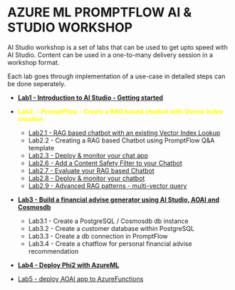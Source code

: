 # AZURE ML PROMPTFLOW AI & STUDIO WORKSHOP

AI Studio workshop is a set of labs that can be used to get upto speed with AI Studio.
Content can be used in a one-to-many delivery session in a workshop format.

Each lab goes through implementation of a use-case in detailed steps can be done seperately.


- [**Lab1 - Introduction to AI Studio - Getting started**](./Labs/Lab1%20-%20Introduction%20to%20AIStudio/GettingStarted.md)

- <span style="color:yellow"> **Lab2. - PromptFlow -  Create a RAG based chatbot with Vector Index creation</span>** 

    - [Lab2.1 - RAG based chatbot with an existing Vector Index Lookup](./Labs/Lab2%20-%20Build%20&%20Deploy%20RAG%20based%20Chatbots%20with%20PromptFlow%20&%20AzureAIStudio/2.1%20PromptFlow%20-%20RAG%20based%20Chatbot%20with%20Vector%20Index%20creation%20Tutorial.md)   
    - Lab2.2 - Creating a RAG based Chatbot using PromptFlow Q&A template
    - [Lab2.3 - Deploy & monitor your chat app](./Labs/Lab2%20-%20Build%20&%20Deploy%20RAG%20based%20Chatbots%20with%20PromptFlow%20&%20AzureAIStudio/2.3%20PromptFlow-deploy.md)
    - [Lab2.6 - Add a Content Safety Filter to your Chatbot](./Labs/Lab2%20-%20vanilla%20RAG%20automation/)
    - [Lab2.7 - Evaluate your RAG based Chatbot ](./Labs/Lab2%20-%20vanilla%20RAG%20automation/)
    - [Lab2.8 - Deploy & monitor your chatbot](./Labs/Lab2%20-%20vanilla%20RAG%20automation/Tutorial.md)
    - [Lab2.9 - Advanced RAG patterns - multi-vector query](./Labs/Lab2%20-%20vanilla%20RAG%20automation/)
- [**Lab3 - Build a financial advise generator using AI Studio, AOAI and Cosmosdb**](./Lab4)
    - Lab3.1 - Create a PostgreSQL / Cosmosdb db instance 
    - Lab3.2 - Create a customer database within PostgreSQL 
    - Lab3.3 - Create a db connection in PromptFlow 
    - Lab3.4 - Create a chatflow for personal financial advise recommendation

- [**Lab4 - Deploy Phi2 with AzureML**](./)

- [Lab5 - deploy AOAI app to AzureFunctions](./)


    